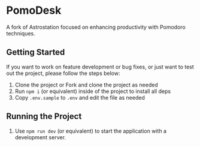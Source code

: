 # PomoDesk

A fork of Astrostation focused on enhancing productivity with Pomodoro techniques.

## Getting Started

If you want to work on feature development or bug fixes, or just want to test
out the project, please follow the steps below:

1. Clone the project or Fork and clone the project as needed
2. Run `npm i` (or equivalent) inside of the project to install all deps
3. Copy `.env.sample` to `.env` and edit the file as needed

## Running the Project

1. Use `npm run dev` (or equivalent) to start the application with a
   development server.
